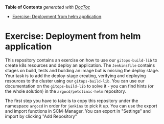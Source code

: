 <!-- START doctoc generated TOC please keep comment here to allow auto update -->
<!-- DON'T EDIT THIS SECTION, INSTEAD RE-RUN doctoc TO UPDATE -->
**Table of Contents**  *generated with [DocToc](https://github.com/thlorenz/doctoc)*

- [Exercise: Deployment from helm application](#exercise-deployment-from-helm-application)

<!-- END doctoc generated TOC please keep comment here to allow auto update -->

# Exercise: Deployment from helm application

This repository contains an exercise on how to use our `gitops-build-lib` to create k8s resources and deploy an application.
The `Jenkinsfile` contains stages on build, tests and building an image but is missing the deploy stage.
Your task is to add the deploy-stage creating, verifying and deploying resources to the cluster using our `gitops-build-lib`.
You can use our documentation on the `gitops-build-lib` to solve it - you can find hints (or the whole solution) in the `argocd/petclinic-helm` repository.

The first step you have to take is to copy this repository under the namespace `argocd` in order for `jenkins` to pick it up.
You can use the export and import functions in SCM-Manager. You can export in "Settings" and import by clicking "Add Repository"
